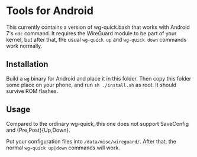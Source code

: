 # Tools for Android

This currently contains a version of wg-quick.bash that works with
Android 7's `ndc` command. It requires the WireGuard module to be
part of your kernel, but after that, the usual `wg-quick up` and
`wg-quick down` commands work normally.

## Installation

Build a `wg` binary for Android and place it in this folder. Then
copy this folder some place on your phone, and run `sh ./install.sh`
as root. It should survive ROM flashes.

## Usage

Compared to the ordinary wg-quick, this one does not support SaveConfig
and {Pre,Post}{Up,Down}.

Put your configuration files into `/data/misc/wireguard/`. After that,
the normal `wg-quick up|down` commands will work.

